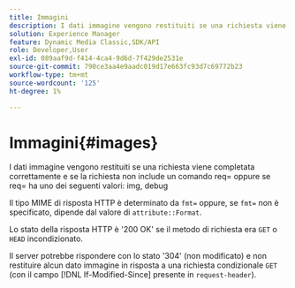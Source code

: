```yaml
---
title: Immagini
description: I dati immagine vengono restituiti se una richiesta viene completata correttamente e se la richiesta non include un comando req= oppure se req= ha uno dei seguenti valori img, debug.
solution: Experience Manager
feature: Dynamic Media Classic,SDK/API
role: Developer,User
exl-id: 089aaf9d-f414-4ca4-9d6d-7f429de2531e
source-git-commit: 790ce3aa4e9aadc019d17e663fc93d7c69772b23
workflow-type: tm+mt
source-wordcount: '125'
ht-degree: 1%

---
```


# Immagini{#images}

I dati immagine vengono restituiti se una richiesta viene completata correttamente e se la richiesta non include un comando req= oppure se req= ha uno dei seguenti valori: img, debug

Il tipo MIME di risposta HTTP è determinato da `fmt=` oppure, se `fmt=` non è specificato, dipende dal valore di `attribute::Format`.

Lo stato della risposta HTTP è &#39;200 OK&#39; se il metodo di richiesta era `GET` o `HEAD` incondizionato.

Il server potrebbe rispondere con lo stato &#39;304&#39; (non modificato) e non restituire alcun dato immagine in risposta a una richiesta condizionale `GET` (con il campo [!DNL If-Modified-Since] presente in `request-header`).
